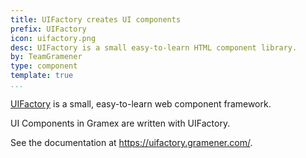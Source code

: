 ```yaml
---
title: UIFactory creates UI components
prefix: UIFactory
icon: uifactory.png
desc: UIFactory is a small easy-to-learn HTML component library.
by: TeamGramener
type: component
template: true
...
```


[UIFactory](https://uifactory.gramener.com/) is a small, easy-to-learn web component framework.

UI Components in Gramex are written with UIFactory.

See the documentation at <https://uifactory.gramener.com/>.
